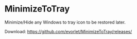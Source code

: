 # MinimizeToTray
Minimize/Hide any Windows to tray icon to be restored later.

Download: https://github.com/evorlet/MinimizeToTray/releases/
